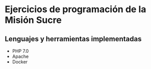 # Ejercicios de programación de la Misión Sucre

## Lenguajes y herramientas implementadas
- PHP 7.0
- Apache
- Docker